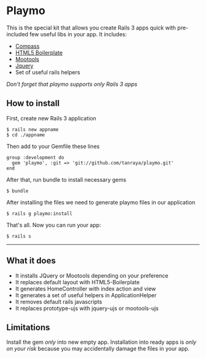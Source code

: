 # Playmo
This is the special kit that allows you create Rails 3 apps quick with pre-included few useful libs in your app.
It includes:

* [Compass](http://compass-style.org/)
* [HTML5 Boilerplate](http://html5boilerplate.com/)
* [Mootools](http://mootools.net)
* [Jquery](http://jquery.com)
* Set of useful rails helpers

*Don't forget that playmo supports only Rails 3 apps*

## How to install
First, create new Rails 3 application

    $ rails new appname
    $ cd ./appname

Then add to your Gemfile these lines

    group :development do
      gem 'playmo', :git => 'git://github.com/tanraya/playmo.git'
    end

After that, run bundle to install necessary gems

    $ bundle

After installing the files we need to generate playmo files in our application

    $ rails g playmo:install

That's all. Now you can run your app:

    $ rails s

***

## What it does

* It installs JQuery or Mootools depending on your preference
* It replaces default layout with HTML5-Boilerplate
* It generates HomeController with index action and view
* It generates a set of useful helpers in ApplicationHelper
* It removes default rails javascripts
* It replaces prototype-ujs with jquery-ujs or mootools-ujs

## Limitations
Install the gem *only* into new empty app. Installation into ready apps is *only on your risk* because you may accidentally damage the files in your app.